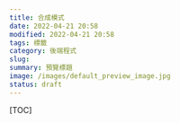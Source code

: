 ```yaml
---
title: 合成模式
date: 2022-04-21 20:58
modified: 2022-04-21 20:58
tags: 標籤
category: 後端程式
slug:
summary: 預覽標題
image: /images/default_preview_image.jpg
status: draft
---
```


[TOC]